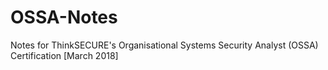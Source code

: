 # OSSA-Notes
Notes for ThinkSECURE's Organisational Systems Security Analyst (OSSA) Certification [March 2018]
